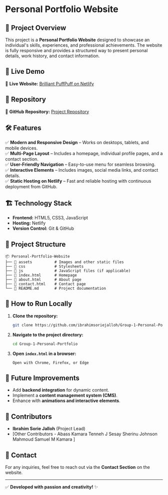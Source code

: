# Personal Portfolio Website

## 📌 Project Overview
This project is a **Personal Portfolio Website** designed to showcase an individual's skills, experiences, and professional achievements. The website is fully responsive and provides a structured way to present personal details, work history, and contact information.

## 🚀 Live Demo
🔗 **Live Website:** [Brilliant PuffPuff on Netlify](https://brilliant-puffpuff-7d3665.netlify.app/)

## 📂 Repository
📂 **GitHub Repository:** [Project Repository](https://github.com/ibrahimsoriejalloh/Group-1-Personal-Portfolio)

## 🛠️ Features
✅ **Modern and Responsive Design** – Works on desktops, tablets, and mobile devices.  
✅ **Multi-Page Layout** – Includes a homepage, individual profile pages, and a contact section.  
✅ **User-Friendly Navigation** – Easy-to-use menu for seamless browsing.  
✅ **Interactive Elements** – Includes images, social media links, and contact details.  
✅ **Static Hosting on Netlify** – Fast and reliable hosting with continuous deployment from GitHub.  

## 🏗️ Technology Stack
- **Frontend:** HTML5, CSS3, JavaScript
- **Hosting:** Netlify
- **Version Control:** Git & GitHub

## 📌 Project Structure
```
📦 Personal-Portfolio-Website
├── 📁 assets          # Images and other static files
├── 📁 css             # Stylesheets
├── 📁 js              # JavaScript files (if applicable)
├── 📄 index.html      # Homepage
├── 📄 about.html      # About page
├── 📄 contact.html    # Contact page
└── 📄 README.md       # Project documentation
```

## 📜 How to Run Locally
1. **Clone the repository:**
   ```bash
   git clone https://github.com/ibrahimsoriejalloh/Group-1-Personal-Portfolio.git
   ```
2. **Navigate to the project directory:**
   ```bash
   cd Group-1-Personal-Portfolio
   ```
3. **Open `index.html` in a browser:**
   ```
   Open with Chrome, Firefox, or Edge
   ```

## 🔧 Future Improvements
- Add **backend integration** for dynamic content.
- Implement a **content management system (CMS)**.
- Enhance with **animations and interactive elements**.

## 🤝 Contributors
- **Ibrahim Sorie Jalloh** (Project Lead)
- [Other Contributors - Abass Kamara
                        Tenneh J Sesay
                        Sherinu Johnson Mahmoud
                        Samuel M Kamara
]

## 📩 Contact
For any inquiries, feel free to reach out via the **Contact Section** on the website.

---
✅ **Developed with passion and creativity!** ✨

